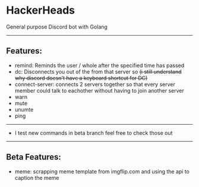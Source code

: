 # HackerHeads

General purpose Discord bot with Golang

___

## Features:

* remind: Reminds the user / whole after the specified time has passed 
* dc: Disconnects you out of the from that server so ~~(i still understand why discord doesn't have a keyboard shortcut for DC)~~
* connect-server: connects 2 servers together so that every server member could talk to eachother without having to join another server
* warn
* mute
* unumte
* ping 
___

- I test new commands in beta branch feel free to check those out

___

## Beta Features:
* meme: scrapping meme template from imgflip.com and using the api to caption the meme